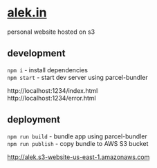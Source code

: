 # [alek.in](http://alek.in)
personal website hosted on s3

## development
`npm i` - install dependencies  
`npm start` - start dev server using parcel-bundler  

http://localhost:1234/index.html  
http://localhost:1234/error.html  

## deployment
`npm run build` - bundle app using parcel-bundler  
`npm run publish` - copy bundle to AWS S3 bucket  

http://alek.s3-website-us-east-1.amazonaws.com